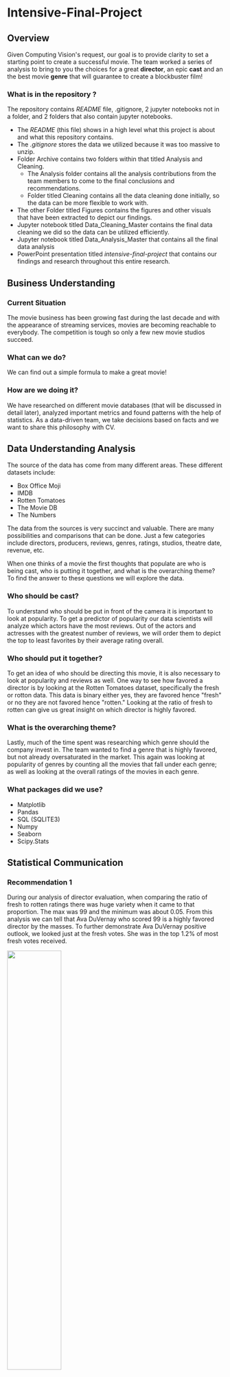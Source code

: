# Intensive-Final-Project

## Overview
Given Computing Vision's request, our goal is to provide clarity to set a starting point to create a successful movie. The team worked a series of analysis to bring to you the choices for a great **director**, an epic **cast** and an the best movie **genre** that will guarantee to create a blockbuster film! 

### What is in the repository ?

The repository contains *README* file, .gitignore, 2 jupyter notebooks not in a folder, and 2 folders that also contain jupyter notebooks.

- The *README* (this file) shows in a high level what this project is about and what this repository contains.
- The *.gitignore* stores the data we utilized because it was too massive to unzip.
- Folder Archive contains two folders within that titled Analysis and Cleaning.
  - The Analysis folder contains all the analysis contributions from the team members to come to the final conclusions and recommendations.
  - Folder titled Cleaning contains all the data cleaning done initially, so the data can be more flexible to work with.
- The other Folder titled Figures contains the figures and other visuals that have been extracted to depict our findings.
- Jupyter notebook titled Data_Cleaning_Master contains the final data cleaning we did so the data can be utilized efficiently.
- Jupyter notebook titled Data_Analysis_Master that contains all the final data analysis 
- PowerPoint presentation titled *intensive-final-project* that contains our findings and research throughout this entire research.

## Business Understanding
### Current Situation 
The movie business has been growing fast during the last decade and with the appearance of streaming services, movies are becoming reachable to everybody. The competition is tough so only a few new movie studios succeed. 
### What can we do?
We can find out a simple formula to make a great movie!
### How are we doing it?
We have researched on different movie databases (that will be discussed in detail later), analyzed important metrics and found patterns with the help of statistics. 
As a data-driven team, we take decisions based on facts and we want to share this philosophy with CV. 

## Data Understanding Analysis 
The source of the data has come from many different areas. These different datasets include:
 - Box Office Moji
 - IMDB
 - Rotten Tomatoes
 - The Movie DB
 - The Numbers

The data from the sources is very succinct and valuable.  There are many possibilities and comparisons that can be done. Just a few categories include directors, producers, reviews, genres,  ratings, studios, theatre date, revenue, etc.

When one thinks of a movie the first thoughts that populate are who is being cast, who is putting it together, and what is the overarching theme?  To find the answer to these questions we will explore the data. 

### Who should be cast?
To understand who should be put in front of the camera it is important to look at popularity. To get a predictor of popularity our data scientists will analyze which actors have the most reviews. Out of the actors and actresses with the greatest number of reviews, we will order them to depict the top to least favorites by their average rating overall.

### Who should put it together?
To get an idea of who should be directing this movie, it is also necessary to look at popularity and reviews as well.  One way to see how favored a director is by looking at the Rotten Tomatoes dataset, specifically the fresh or rotton  data. This data is binary either yes, they are favored hence "fresh" or no they are not favored hence "rotten." Looking at the ratio of fresh to rotten can give us great insight on which director is highly favored. 

### What is the overarching theme?
Lastly, much of the time spent was researching which genre should the company invest in. The team wanted to find a genre that is highly favored, but not already oversaturated in the market. This again was looking at popularity of genres by counting all the movies that fall under each genre; as well as looking at the overall ratings of the movies in each genre.
### What packages did we use?
 - Matplotlib
 - Pandas
 - SQL (SQLITE3)
 - Numpy
 - Seaborn
 - Scipy.Stats

## Statistical Communication 
### Recommendation 1

During our analysis of director evaluation, when comparing the ratio of fresh to rotten ratings there was huge variety when it came to that proportion. The max was 99 and the minimum was  about 0.05. From this analysis we can tell that Ava DuVernay who scored 99 is a highly favored director by the masses. To further demonstrate Ava DuVernay positive outlook, we looked just at the fresh votes. She was in the top 1.2% of most fresh votes received.

<img src="/Figures/director_vs_fresh.png" width=50% height=50%>

<img src="/Figures/Director_vs_TotalNumberFreshReviews.png" width=50% height=50%>


### Recommendation 2

When trying to select which actors and actresses should be cast out of the masses our first form of evaluation was looking at which had the most reviews. The more reviews the more popularity. Once finding the top 10 actors with most reviews, we averaged all the rating they ever received then sorted from greatest to least. It is no surprise Robert Downey Jr., Chris Evans, Amy Adams, and Rachel McAdams were on this list all scoring over 7/10 in ratings. In addition, it is important to note, there is no relation between ratings and number of members in a cast.The correlation coefficient is almost 0.  In addition, it is noted most productions have an average cast size of 4 protagonist characters.

<img src="/Figures/cast_counts_hist.png" width=50% height=50%>

<img src="/Figures/cast_counts_average_ratings.png" width=50% height=50%>

<img src="/Figures/top10actors.png" width=50% height=50%>

<img src="/Figures/top10actresses.png" width=50% height=50%>


### Recommendation 3

In regards to genre, there many genres that are oversaturating the industry, specifically drama and documentaries. Once we removed the oversaturated genres, and just looked at the top overall ratings of all the movies in each genre we found that Music is a great genre to have for upcoming movies. For example, the music genre has an average rating of 7.2, while overall genres have an average rating of 6.9. 

<img src="/Figures/averageRatingPerGenre.png" width=50% height=50%>

<img src="/Figures/averageRatingOfMovie.png" width=50% height=50%>


## Conclusions 
Overall, this study and research has given much qualitative and quantitative data to make reasonable recommendations with backing. The team strongly recommends having Ava DuVernay direct a film with the genre of Music, which casts any of the top 20 actors we have listed. 




